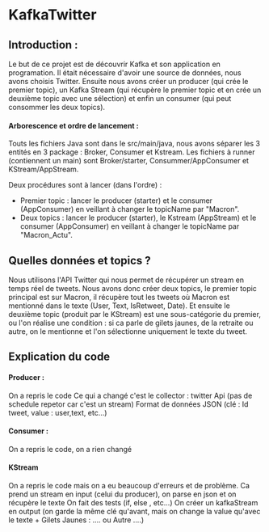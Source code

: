 # KafkaTwitter

## Introduction :

Le but de ce projet est de découvrir Kafka et son application en programation. Il était nécessaire d'avoir une source de données, 
nous avons choisis Twitter. Ensuite nous avons créer un producer (qui crée le premier topic), un Kafka Stream (qui récupère le premier
topic et en crée un deuxième topic avec une sélection) et enfin un consumer (qui peut consommer les deux topics).

#### Arborescence et ordre de lancement :

Touts les fichiers Java sont dans le src/main/java, nous avons séparer les 3 entités en 3 package : Broker, Consumer et Kstream. Les fichiers
à runner (contiennent un main) sont Broker/starter, Consummer/AppConsumer et KStream/AppStream.

Deux procédures sont à lancer (dans l'ordre) :
- Premier topic : lancer le producer (starter) et le consumer (AppConsumer) en veillant à changer le topicName par "Macron".
- Deux topics : lancer le producer (starter), le Kstream (AppStream) et le consumer (AppConsumer) en veillant à changer le topicName par
"Macron_Actu".

## Quelles données et topics ?

Nous utilisons l'API Twitter qui nous permet de récupérer un stream en temps réel de tweets. Nous avons donc créer deux topics, 
le premier topic principal est sur Macron, il récupère tout les tweets où Macron est mentionné dans le texte (User, Text, IsRetweet, Date).
Et ensuite le deuxième topic (produit par le KStream) est une sous-catégorie du premier, ou l'on réalise une condition : si ca parle de gilets
jaunes, de la retraite ou autre, on le mentionne et l'on sélectionne uniquement le texte du tweet.

## Explication du code 

#### Producer :

On a repris le code
Ce qui a changé c'est le collector : twitter Api (pas de schedule repetor car c'est un stream)
Format de données JSON (clé : Id tweet, value : user,text, etc...)

#### Consumer :

On a repris le code, on a rien changé

#### KStream

On a repris le code mais on a eu beaucoup d'erreurs et de problème.
Ca prend un stream en input (celui du producer), on parse en json et on récupère le texte
On fait des tests (if, else , etc...)
On créer un kafkaStream en output (on garde la même clé qu'avant, mais on change la value qu'avec le texte + Gilets Jaunes : .... ou 
Autre ....)


